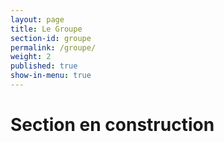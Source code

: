 ```yaml
---
layout: page
title: Le Groupe
section-id: groupe
permalink: /groupe/
weight: 2
published: true
show-in-menu: true
--- 
```


# Section en construction
